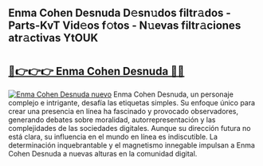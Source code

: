 ## Enma Cohen Desnuda D𝚎sn𝚞dos filtr𝚊dos - Parts-KvT Vid𝚎os f𝚘tos - N𝚞evas filtr𝚊ciones atr𝚊ctivas YtOUK

# <h2><a href="http://mb8zic.tromn.icu/?c=Enma+Cohen+Desnuda">🔗👉👉👉 Enma Cohen Desnuda 🔗🔗</a></h2>

[![Enma Cohen Desnuda nuevo](https://i.imgur.com/pEAQMta.gif)](http://mb8zic.tromn.icu/?c=Enma+Cohen+Desnuda)
Enma Cohen Desnuda, un personaje complejo e intrigante, desafía las etiquetas simples. Su enfoque único para crear una presencia en línea ha fascinado y provocado observadores, generando debates sobre moralidad, autorrepresentación y las complejidades de las sociedades digitales. Aunque su dirección futura no está clara, su influencia en el mundo en línea es indiscutible. La determinación inquebrantable y el magnetismo innegable impulsan a Enma Cohen Desnuda a nuevas alturas en la comunidad digital.
